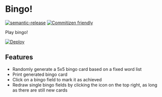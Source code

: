 # Bingo!

[![semantic-release](https://img.shields.io/badge/%20%20%F0%9F%93%A6%F0%9F%9A%80-semantic--release-e10079.svg)](https://github.com/semantic-release/semantic-release)
[![Commitizen friendly](https://img.shields.io/badge/commitizen-friendly-brightgreen.svg)](http://commitizen.github.io/cz-cli/)

Play bingo!

[![Deploy](https://www.herokucdn.com/deploy/button.svg)](https://heroku.com/deploy)

## Features

* Randomly generate a 5x5 bingo card based on a fixed word list
* Print generated bingo card
* Click on a bingo field to mark it as achieved
* Redraw single bingo fields by clicking the icon on the top right, as long as there are still new cards

